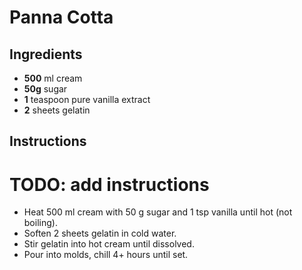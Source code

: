 # Panna Cotta


## Ingredients
 
- **500** ml cream
- **50g** sugar
- **1** teaspoon pure vanilla extract
- **2** sheets gelatin

## Instructions

# TODO: add instructions

- Heat 500 ml cream with 50 g sugar and 1 tsp vanilla until hot (not boiling).
- Soften 2 sheets gelatin in cold water.
- Stir gelatin into hot cream until dissolved.
- Pour into molds, chill 4+ hours until set.

